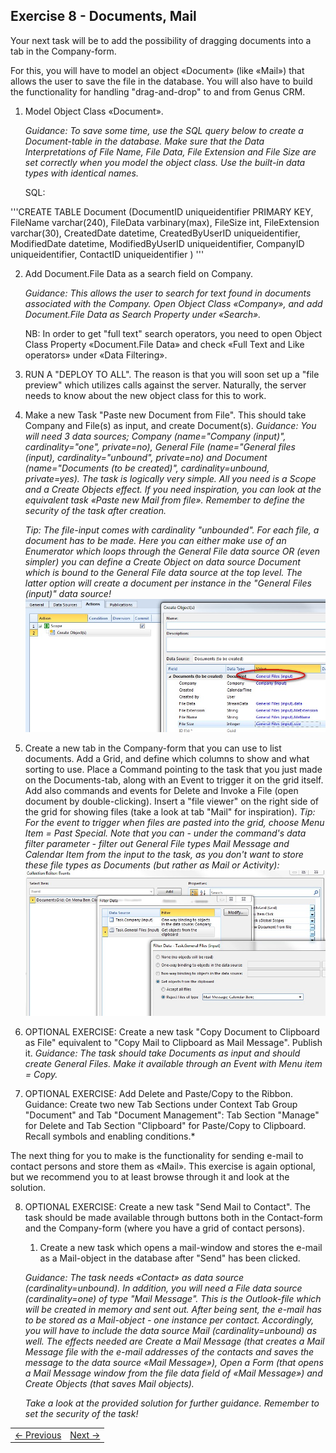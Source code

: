 ## Exercise 8 - Documents, Mail
Your next task will be to add the possibility of dragging documents into a tab in the Company-form.

For this, you will have to model an object «Document» (like «Mail») that allows the user to save the file in the database. You will also have to build the functionality for handling "drag-and-drop" to and from Genus CRM.

1. Model Object Class «Document».

   *Guidance: To save some time, use the SQL query below to create a Document-table in the database. Make sure that the Data Interpretations of File Name, File Data, File Extension and File Size are set correctly when you model the object class. Use the built-in data types with identical names.*

   SQL: 
  
'''CREATE TABLE Document
  (DocumentID uniqueidentifier PRIMARY KEY,
  FileName varchar(240), 
  FileData varbinary(max), 
  FileSize int, 
  FileExtension varchar(30), 
  CreatedDate datetime, 
  CreatedByUserID uniqueidentifier, 
  ModifiedDate datetime, 
  ModifiedByUserID uniqueidentifier, 
  CompanyID uniqueidentifier,
  ContactID uniqueidentifier
)
'''

2. Add Document.File Data as a search field on Company.

   *Guidance: This allows the user to search for text found in documents associated with the Company. Open Object Class «Company», and add Document.File Data as Search Property under «Search».*

   NB: In order to get "full text" search operators, you need to open Object Class Property «Document.File Data» and check «Full Text and Like operators» under «Data Filtering».

3. RUN A "DEPLOY TO ALL". The reason is that you will soon set up a "file preview" which utilizes calls against the server. Naturally, the server needs to know about the new object class for this to work.
4. Make a new Task "Paste new Document from File". This should take Company and File(s) as input, and create Document(s).
   *Guidance: You will need 3 data sources; Company (name="Company (input)", cardinality="one", private=no), General File (name="General files (input), cardinality="unbound", private=no) and Document (name="Documents (to be created)", cardinality=unbound, private=yes). The task is logically very simple. All you need is a Scope and a Create Objects effect. If you need inspiration, you can look at the equivalent task «Paste new Mail from file». Remember to define the security of the task after creation.*

   *Tip: The file-input comes with cardinality "unbounded". For each file, a document has to be made. Here you can either make use of an Enumerator which loops through the General File data source OR (even simpler) you can define a Create Object on data source Document which is bound to the General File data source at the top level. The latter option will create a document per instance in the "General Files (input)" data source!*
  ![oppg8fig1.JPG](media/oppg8fig1.JPG)
5. Create a new tab in the Company-form that you can use to list documents. Add a Grid, and define which columns to show and what sorting to use. Place a Command pointing to the task that you just made on the Documents-tab, along with an Event to trigger it on the grid itself. Add also commands and events for Delete and Invoke a File (open document by double-clicking).
   Insert a "file viewer" on the right side of the grid for showing files (take a look at tab "Mail" for inspiration).
   *Tip: For the event to trigger when files are pasted into the grid, choose Menu Item = Past Special. Note that you can - under the command's data filter parameter - filter out General File types Mail Message and Calendar Item from the input to the task, as you don't want to store these file types as Documents (but rather as Mail or Activity):*
  ![oppg8fig2.JPG](media/oppg8fig2.JPG)
6. OPTIONAL EXERCISE: Create a new task "Copy Document to Clipboard as File" equivalent to "Copy Mail to Clipboard as Mail Message". Publish it.
   *Guidance: The task should take Documents as input and should create General Files. Make it available through an Event with Menu item = Copy.*
7. OPTIONAL EXERCISE: Add Delete and Paste/Copy to the Ribbon.
   Guidance: Create two new Tab Sections under Context Tab Group "Document" and Tab "Document Management": Tab Section "Manage" for Delete and Tab Section "Clipboard" for Paste/Copy to Clipboard. Recall symbols and enabling conditions.*

The next thing for you to make is the functionality for sending e-mail to contact persons and store them as «Mail». This exercise is again optional, but we recommend you to at least browse through it and look at the solution.

8. OPTIONAL EXERCISE: Create a new task "Send Mail to Contact". The task should be made available through buttons both in the Contact-form and the Company-form (where you have a grid of contact persons).
   1. Create a new task which opens a mail-window and stores the e-mail as a Mail-object in the database after "Send" has been clicked.
  
   *Guidance: The task needs «Contact» as data source (cardinality=unbound). In addition, you will need a File data source (cardinality=one) of type "Mail Message". This is the Outlook-file which will be created in memory and sent out. After being sent, the e-mail has to be stored as a Mail-object - one instance per contact. Accordingly, you will have to include the data source Mail (cardinality=unbound) as well.*
   *The effects needed are Create a Mail Message (that creates a Mail Message file with the e-mail addresses of the contacts and saves the message to the data source «Mail Message»), Open a Form (that opens a Mail Message window from the file data field of «Mail Message») and Create Objects (that saves Mail objects).*
   
   *Take a look at the provided solution for further guidance. Remember to set the security of the task!*

<table>
   <tr><td><a href="exercise-07.md"><- Previous</a></td><td align="right"><a href="exercise-09.md">Next -></a></td></tr>
</table>
